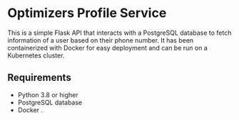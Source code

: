 # Optimizers Profile Service
This is a simple Flask API that interacts with a PostgreSQL database to fetch information of a user based on their phone number. It has been containerized with Docker for easy deployment and can be run on a Kubernetes cluster.

## Requirements
* Python 3.8 or higher
* PostgreSQL database
* Docker
.
